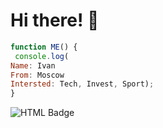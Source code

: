 # Hi there! :wave:

```javascript
function ME() {
 console.log(
Name: Ivan
From: Moscow
Intersted: Tech, Invest, Sport);
}
```
![HTML Badge](https://img.shields.io/badge/Know-HTML-yellow)
